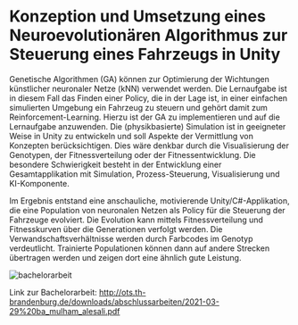 # Konzeption und Umsetzung eines Neuroevolutionären Algorithmus zur Steuerung eines Fahrzeugs in Unity
Genetische Algorithmen (GA) können zur Optimierung der Wichtungen künstlicher neuronaler Netze (kNN) verwendet werden. Die Lernaufgabe ist in diesem Fall das Finden einer Policy, die in der Lage ist, in einer einfachen simulierten Umgebung ein Fahrzeug zu steuern und gehört damit zum Reinforcement-Learning. Hierzu ist der GA zu implementieren und auf die Lernaufgabe anzuwenden. Die (physikbasierte) Simulation ist in geeigneter Weise in Unity zu entwickeln und soll Aspekte der Vermittlung von Konzepten berücksichtigen. Dies wäre denkbar durch die Visualisierung der Genotypen, der Fitnessverteilung oder der Fitnessentwicklung. Die besondere Schwierigkeit besteht in der Entwicklung einer Gesamtapplikation mit Simulation, Prozess-Steuerung, Visualisierung und KI-Komponente.

Im Ergebnis entstand eine anschauliche, motivierende Unity/C#-Applikation, die eine Population von neuronalen Netzen als Policy für die Steuerung der Fahrzeuge evolviert. Die Evolution kann mittels Fitnessverteilung und Fitnesskurven über die Generationen verfolgt werden. Die Verwandschaftsverhältnisse werden durch Farbcodes im Genotyp verdeutlicht. Trainierte Populationen können dann auf andere Strecken übertragen werden und zeigen dort eine ähnlich gute Leistung.


![bachelorarbeit](https://user-images.githubusercontent.com/28017799/171269852-3cd4e2e5-cb67-4f02-aba2-08b0c648bac3.png)

Link zur Bachelorarbeit:
http://ots.th-brandenburg.de/downloads/abschlussarbeiten/2021-03-29%20ba_mulham_alesali.pdf
